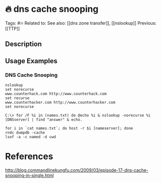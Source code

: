 # 🔥 dns cache snooping

Tags: #🔥 
Related to: 
See also: [[dns zone transfer]], [[nslookup]]
Previous: [[TTP]]

## Description

## Usage Examples

### DNS Cache Snooping

	nslookup  
  	set norecurse  
	www.counterhack.com http://www.counterhack.com
	set recurse  
	www.counterhacker.com http://www.counterhacker.com 
	set norecurse  
  
  	C:\> for /F %i in (names.txt) do @echo %i & nslookup -norecurse %i [DNSserver] | find "answer" & echo.

	for i in `cat names.txt`; do host -r $i [nameserver]; done  
	rndc dumpdb -cache  
	lsof -a -c named -d cwd


# References

http://blog.commandlinekungfu.com/2009/03/episode-17-dns-cache-snooping-in-single.html